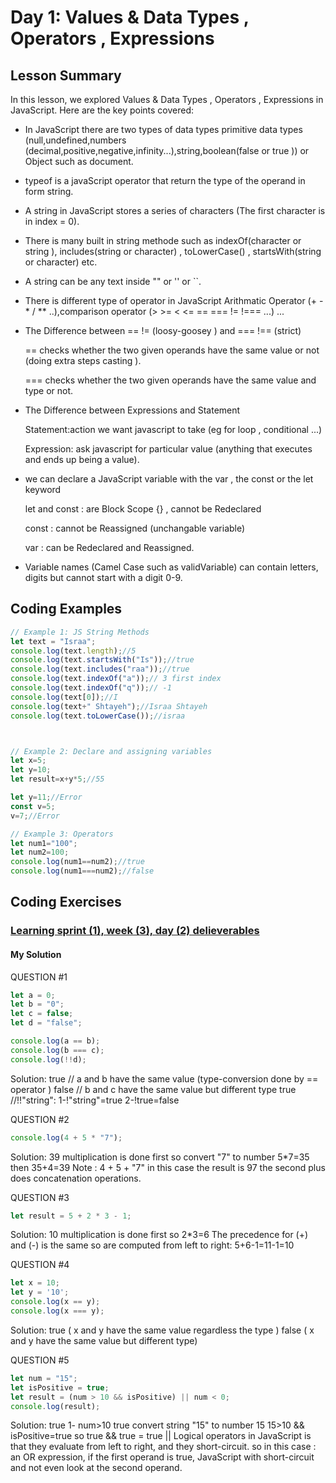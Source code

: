 
# Day 1: Values & Data Types , Operators , Expressions 


## Lesson Summary

In this lesson, we explored Values & Data Types , Operators , Expressions in JavaScript. Here are the key points covered:

- In JavaScript there are two types
  of data types primitive data types
  (null,undefined,numbers (decimal,positive,negative,infinity...),string,boolean(false or true ))
   or Object such as document.
    
- typeof is a javaScript operator that return the type of the operand in form string.
  
- A string in JavaScript stores a series of characters (The first character is in index = 0).
  
- There is many built in string methode such as
   indexOf(character or string ), includes(string or character) , toLowerCase() , startsWith(string or character) etc.
  
- A string can be any text inside "" or '' or ``.
  
- There is different type of operator in JavaScript Arithmatic Operator (+ - * / ** ..),comparison operator (> >= < <= == === != !=== ...) ...
- The Difference between == !=  (loosy-goosey ) and === !== (strict)
  
  == checks whether the two given operands have the same value or not (doing extra steps casting ).
  
  ===  checks whether the two given operands have the same value and type or not.
  
- The Difference between Expressions and Statement
  
  Statement:action we want javascript to take (eg for loop , conditional ...)
  
  Expression: ask javascript for particular value (anything that executes and ends up being a value).
  
- we can  declare a JavaScript variable with the var , the const or the let keyword
 
  let and const : are Block Scope {} , cannot be Redeclared
  
  const : cannot be  Reassigned (unchangable variable)
  
  var :  can be Redeclared and Reassigned.
  
-  Variable names (Camel Case such as validVariable) can contain letters, digits but cannot start with a digit 0-9.
  
  


## Coding Examples

```javascript
// Example 1: JS String Methods 
let text = "Israa";
console.log(text.length);//5
console.log(text.startsWith("Is"));//true
console.log(text.includes("raa"));//true
console.log(text.indexOf("a"));// 3 first index
console.log(text.indexOf("q"));// -1
console.log(text[0]);//I
console.log(text+" Shtayeh");//Israa Shtayeh
console.log(text.toLowerCase());//israa



// Example 2: Declare and assigning variables
let x=5;
let y=10;
let result=x+y*5;//55

let y=11;//Error 
const v=5;
v=7;//Error 

// Example 3: Operators
let num1="100";
let num2=100;
console.log(num1==num2);//true
console.log(num1===num2);//false
```


## Coding Exercises

### [Learning sprint (1), week (3), day (2) delieverables](https://github.com/orjwan-alrajaby/gsg-QA-Nablus-training-2023/blob/main/learning-sprint-1/week1%20-%20javascript-from-first-steps-to-professional/day%202/tasks.md)

#### My Solution

QUESTION #1
```javascript
let a = 0;
let b = "0";
let c = false;
let d = "false";

console.log(a == b); 
console.log(b === c);
console.log(!!d);
```
Solution:
true // a and b have the same value (type-conversion done by == operator )
false // b and c have the same value but different type 
true //!!"string":  1-!"string"=true 2-!true=false

QUESTION #2
```javascript
console.log(4 + 5 * "7"); 
```
Solution:
39
multiplication is done first so convert "7" to number 5*7=35 then 35+4=39
Note : 4 + 5 + "7" in this case the result is 97 the second plus does concatenation operations.


QUESTION #3
```javascript
let result = 5 + 2 * 3 - 1;
```
Solution:
10
multiplication is done first so 2*3=6 The precedence for (+) and (-) is the same so are computed from left to right:
5+6-1=11-1=10



QUESTION #4
```javascript
let x = 10;
let y = '10';
console.log(x == y);
console.log(x === y);
```
Solution:
true ( x and y have the same value regardless the type )
false ( x and y have the same value but different type)

QUESTION #5
```javascript
let num = "15";
let isPositive = true;
let result = (num > 10 && isPositive) || num < 0;
console.log(result);
```
Solution:
true 
1- num>10 true convert string "15" to number 15  15>10 
&&
isPositive=true 
so true && true = true 
||
 Logical operators in JavaScript is that they evaluate from left to right, and they short-circuit.
 so in this case : an OR expression, if the first operand is true, JavaScript with short-circuit and not even look at the second operand.

